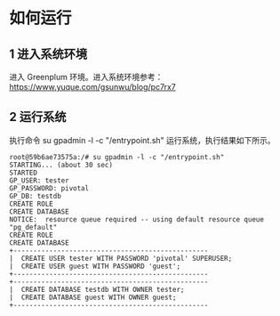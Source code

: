 # 如何运行
## 1 进入系统环境
进入 Greenplum 环境。进入系统环境参考：https://www.yuque.com/gsunwu/blog/pc7rx7

## 2 运行系统
执行命令  su gpadmin -l -c "/entrypoint.sh" 运行系统，执行结果如下所示。
```  
root@59b6ae73575a:/# su gpadmin -l -c "/entrypoint.sh"
STARTING... (about 30 sec)
STARTED
GP_USER: tester
GP_PASSWORD: pivotal
GP_DB: testdb
CREATE ROLE
CREATE DATABASE
NOTICE:  resource queue required -- using default resource queue "pg_default"
CREATE ROLE
CREATE DATABASE
+-------------------------------------------------
|  CREATE USER tester WITH PASSWORD 'pivotal' SUPERUSER;
|  CREATE USER guest WITH PASSWORD 'guest';
+-------------------------------------------------
+-------------------------------------------------
|  CREATE DATABASE testdb WITH OWNER tester;
|  CREATE DATABASE guest WITH OWNER guest;
+-------------------------------------------------
```
